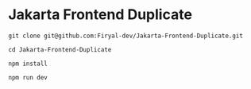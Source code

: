 # Jakarta Frontend Duplicate

``
git clone git@github.com:Firyal-dev/Jakarta-Frontend-Duplicate.git
``

``
cd Jakarta-Frontend-Duplicate
``

``
npm install
``

``
npm run dev
``
